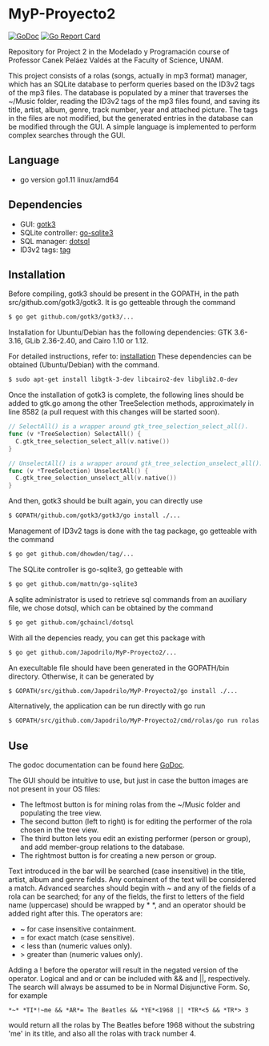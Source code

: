 # MyP-Proyecto2
[![GoDoc](https://godoc.org/github.com/Japodrilo/MyP-Proyecto2?status.svg)](https://godoc.org/github.com/Japodrilo/MyP-Proyecto2)
[![Go Report Card](https://goreportcard.com/badge/github.com/Japodrilo/MyP-Proyecto2)](https://goreportcard.com/report/github.com/Japodrilo/MyP-Proyecto2)

Repository for Project 2 in the Modelado y Programación course of Professor
Canek Peláez Valdés at the Faculty of Science, UNAM.

This project consists of a rolas (songs, actually in mp3 format) manager, which
has an SQLite database to perform queries based on the ID3v2 tags of the mp3 files.
The database is populated by a miner that traverses the ~/Music folder, reading
the ID3v2 tags of the mp3 files found, and saving its title, artist, album, genre,
track number, year and attached picture.   The tags in the files are not modified,
but the generated entries in the database can be modified through the GUI. A simple
language is implemented to perform complex searches through the GUI.

## Language
* go version go1.11 linux/amd64

## Dependencies
* GUI: [gotk3](https://github.com/gotk3/gotk3)
* SQLite controller: [go-sqlite3](https://github.com/mattn/go-sqlite3)
* SQL manager: [dotsql](https://github.com/gchaincl/dotsql)
* ID3v2 tags: [tag](https://github.com/dhowden/tag)
              
## Installation

Before compiling, gotk3 should be present in the GOPATH, in the path
src/github.com/gotk3/gotk3. It is go getteable through the command

```bash
$ go get github.com/gotk3/gotk3/...
```

Installation for Ubuntu/Debian has the following dependencies:
GTK 3.6-3.16, GLib 2.36-2.40, and Cairo 1.10 or 1.12.

For detailed instructions, refer to: [installation](https://github.com/gotk3/gotk3/wiki#installation)
These dependencies can be obtained (Ubuntu/Debian) with the command.

```bash
$ sudo apt-get install libgtk-3-dev libcairo2-dev libglib2.0-dev
```

Once the installation of gotk3 is complete, the following lines should
be added to gtk.go among the other TreeSelection methods, approximately
in line 8582 (a pull request with this changes will be started soon).

```Go
// SelectAll() is a wrapper around gtk_tree_selection_select_all().
func (v *TreeSelection) SelectAll() {
  C.gtk_tree_selection_select_all(v.native())
}

// UnselectAll() is a wrapper around gtk_tree_selection_unselect_all().
func (v *TreeSelection) UnselectAll() {
  C.gtk_tree_selection_unselect_all(v.native())
}
```

And then, gotk3 should be built again, you can directly use

```bash
$ GOPATH/github.com/gotk3/gotk3/go install ./...
```

Management of ID3v2 tags is done with the tag package, go getteable with
the command

```bash
$ go get github.com/dhowden/tag/...
```

The SQLite controller is go-sqlite3, go getteable with

```bash
$ go get github.com/mattn/go-sqlite3
```

A sqlite administrator is used to retrieve sql commands from an
auxiliary file, we chose dotsql, which can be obtained by the
command

```bash
$ go get github.com/gchaincl/dotsql
```

With all the depencies ready, you can get this package with

```bash
$ go get github.com/Japodrilo/MyP-Proyecto2/...
```

An execultable file should have been generated in the GOPATH/bin
directory.   Otherwise, it can be generated by

```bash
$ GOPATH/src/github.com/Japodrilo/MyP-Proyecto2/go install ./...
```

Alternatively, the application can be run directly with go run

```bash
$ GOPATH/src/github.com/Japodrilo/MyP-Proyecto2/cmd/rolas/go run rolas.go
```

## Use
The godoc documentation can be found here [GoDoc](https://godoc.org/github.com/Japodrilo/MyP-Proyecto2).

The GUI should be intuitive to use, but just in case the button images are not
present in your OS files:
* The leftmost button is for mining rolas from the ~/Music folder and populating the tree view.
* The second button (left to right) is for editing the performer of the rola chosen in the tree view.
* The third button lets you edit an existing performer (person or group), and add member-group relations to the database.
* The rightmost button is for creating a new person or group.

Text introduced in the bar will be searched (case insensitive) in the title,
artist, album and genre fields.   Any containent of the text will be considered
a match.   Advanced searches should begin with *~* and any of the fields of a
rola can be searched; for any of the fields, the first to letters of the field
name (uppercase) should be wrapped by * *, and an operator should be added right
after this. The operators are:
* ~ for case insensitive containment.
* = for exact match (case sensitive).
* < less than (numeric values only).
* \> greater than (numeric values only).

Adding a ! before the operator will result in the negated version of the operator.
Logical and and or can be included with && and ||, respectively.   The search will
always be assumed to be in Normal Disjunctive Form.
So, for example
```
*~* *TI*!~me && *AR*= The Beatles && *YE*<1968 || *TR*<5 && *TR*> 3
```
would return all the rolas by The Beatles before 1968 without the substring 'me' in
its title, and also all the rolas with track number 4.
